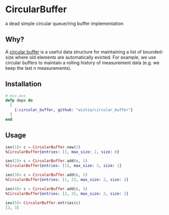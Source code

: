 # CircularBuffer

a dead simple circular queue/ring buffer implementation

## Why?

A [circular buffer](https://en.wikipedia.org/wiki/Circular_buffer) is a useful data structure for maintaining a list of bounded-size where old elements are automatically evicted. For example, we use circular buffers to maintain a rolling history of measurement data (e.g. we keep the last n measurements).

## Installation

```ex
# mix.exs
defp deps do
  [
    {:circular_buffer, github: "wistia/circular_buffer"}
  ]
end
```

## Usage

```ex
iex(1)> c = CircularBuffer.new(2)
%CircularBuffer{entries: [], max_size: 2, size: 0}

iex(2)> c = CircularBuffer.add(c, 1)
%CircularBuffer{entries: [1], max_size: 2, size: 1}

iex(3)> c = CircularBuffer.add(c, 2)
%CircularBuffer{entries: [1, 2], max_size: 2, size: 2}

iex(4)> c = CircularBuffer.add(c, 3)
%CircularBuffer{entries: [2, 3], max_size: 2, size: 2}

iex(5)> CircularBuffer.entries(c)
[2, 3]
```
